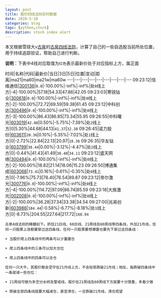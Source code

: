 ```yaml
---
layout: post
title: 股价四线法则实时数据
date: 2020-5-10
categories: blog
tags: [python,stock]
description: stock index alert
---
```



本文根据雪球大v[古泉](https://xueqiu.com/u/7148646888)的[古泉四线法则](https://xueqiu.com/7148646888/130498192)，计算了自己的一些自选股当前所处位置，用于持续追踪验证，帮助自己进行判断。

**说明**：下表中4线对应取值为`红色`表示最新价处于对应指标上方，属正面

时间|名称|代码|最新价|当日|3日|5日|位置|变动|距离|ma21|ma60|ma21w|ma60w
---|---|---|---|---|---|---|---|---
09:23:12|信维通信|[300136](https://xueqiu.com/S/SZ300136)|`0.0`|-100.00%|-inf%|-inf%|处`0`线上方|-4|-100.00%|57.18|54.33|47.86|42.05
09:23:03|寒锐钴业|[300618](https://xueqiu.com/S/SZ300618)|`0.0`|-100.00%|-inf%|-inf%|处`0`线上方|-2|-100.00%|72.72|69.59|59.38|61.45
09:23:12|中科创达|[300496](https://xueqiu.com/S/SZ300496)|`0.0`|-100.00%|-inf%|-inf%|处`0`线上方|-3|-100.00%|86.43|86.85|73.34|55.95
09:26:55|中科曙光|[603019](https://xueqiu.com/S/SH603019)|`42.08`|0.50%|-5.75%|-7.39%|处`2`线上方|0|5.30%|44.68|44.13|`41.37`|`32.38`
09:26:45|诺力股份|[603611](https://xueqiu.com/S/SH603611)|`20.36`|0.10%|-5.35%|-7.02%|处`1`线上方|0|-2.72%|22.84|22.13|20.97|`18.36`
09:26:35|华友钴业|[603799](https://xueqiu.com/S/SH603799)|`38.44`|0.00%|-3.12%|-4.47%|处`2`线上方|0|-0.44%|41.43|41.49|`38.40`|`34.11`
09:23:12|盛天网络|[300494](https://xueqiu.com/S/SZ300494)|`0.0`|-100.00%|-inf%|-inf%|处`0`线上方|-2|-100.00%|18.82|21.14|18.06|15.23
09:26:50|博通集成|[603068](https://xueqiu.com/S/SH603068)|`73.41`|0.16%|-0.61%|-0.35%|处`0`线上方|0|-7.96%|75.73|78.40|76.54|89.87
09:23:12|帝尔激光|[300776](https://xueqiu.com/S/SZ300776)|`0.0`|-100.00%|-inf%|-inf%|处`0`线上方|-4|-100.00%|114.72|97.09|86.74|85.59
09:23:18|大族激光|[002008](https://xueqiu.com/S/SZ002008)|`0.0`|-100.00%|-inf%|-inf%|处`0`线上方|-2|-100.00%|36.28|37.34|33.38|34.54
09:27:00|兆易创新|[603986](https://xueqiu.com/S/SH603986)|`184.44`|-0.58%|-6.77%|-8.18%|处`1`线上方|0|-8.73%|204.55|227.64|217.72|`168.94`

```
古泉4线法则的精髓如下。抓住21日线、60日线、21周线及60周线等四条线，外加21月线，任何一只股票上涨都要穿过这四条线，任何一只股票要想爆雷也要先下穿过这四条线：

+ 当股价爬上四条线中的两条可以少量建仓

+ 爬上四条线中的三条可以加大仓位

+ 爬上四条线中的四条可以全仓

任何一只大牛，其股价都会坚守在21月线上方，不会轻易跌破21月线；相反，每跌破四条线中一条就减一些仓位：

+ 21周线可做为多空分水岭及警戒线，股价在21周线及60周线下方就要十分慎重，多看少做

+ 跌破全部四条线就要大幅减仓，甚至清仓，一旦跌破21月线，清仓观望
```